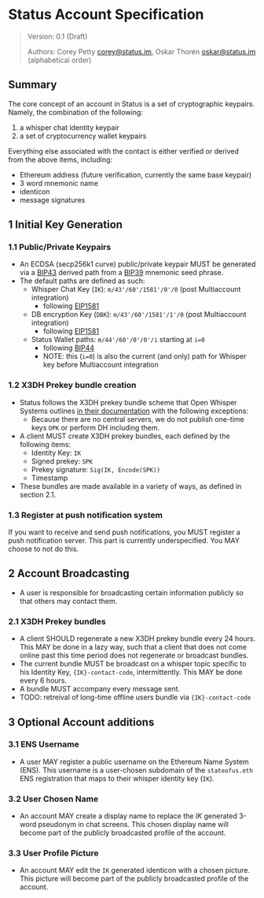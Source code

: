 # Status Account Specification

> Version: 0.1 (Draft)
>
> Authors: Corey Petty <corey@status.im>, Oskar Thorén <oskar@status.im> (alphabetical order)

## Summary

The core concept of an account in Status is a set of cryptographic keypairs. Namely, the combination of the following:
1. a whisper chat identity keypair
1. a set of cryptocurrency wallet keypairs

Everything else associated with the contact is either verified or derived from the above items, including:
- Ethereum address (future verification, currently the same base keypair)
- 3 word mnemonic name
- identicon
- message signatures

## 1 Initial Key Generation
### 1.1 Public/Private Keypairs 
- An ECDSA (secp256k1 curve) public/private keypair MUST be generated via a [BIP43](https://github.com/bitcoin/bips/blob/master/bip-0043.mediawiki) derived path from a [BIP39](https://github.com/bitcoin/bips/blob/master/bip-0039.mediawiki) mnemonic seed phrase.
- The default paths are defined as such:
    - Whisper Chat Key (`IK`): `m/43'/60'/1581'/0'/0`  (post Multiaccount integration)
        - following [EIP1581](https://github.com/ethereum/EIPs/blob/master/EIPS/eip-1581.md)
    - DB encryption Key (`DBK`): `m/43'/60'/1581'/1'/0` (post Multiaccount integration)
        - following [EIP1581](https://github.com/ethereum/EIPs/blob/master/EIPS/eip-1581.md)
    - Status Wallet paths: `m/44'/60'/0'/0'/i` starting at `i=0`
        - following [BIP44](https://github.com/bitcoin/bips/blob/master/bip-0044.mediawiki)
        - NOTE: this (`i=0`) is also the current (and only) path for Whisper key before Multiaccount integration

<!-- TODO: Remove time dependency, only write what is the case now - i.e. remove "post Multiaccount integration" -->

### 1.2 X3DH Prekey bundle creation
- Status follows the X3DH prekey bundle scheme that Open Whisper Systems outlines [in their documentation](https://signal.org/docs/specifications/x3dh/#the-x3dh-protocol) with the following exceptions:
    - Because there are no central servers, we do not publish one-time keys `OPK` or perform DH including them. 
- A client MUST create X3DH prekey bundles, each defined by the following items:
    - Identity Key: `IK`
    - Signed prekey: `SPK`
    - Prekey signature: `Sig(IK, Encode(SPK))`
    - Timestamp
- These bundles are made available in a variety of ways, as defined in section 2.1.

### 1.3 Register at push notification system

If you want to receive and send push notifications, you MUST register a push
notification server. This part is currently underspecified. You MAY choose to
not do this.

<!-- TODO: Add details on this this. -->

## 2 Account Broadcasting
- A user is responsible for broadcasting certain information publicly so that others may contact them.

### 2.1 X3DH Prekey bundles
- A client SHOULD regenerate a new X3DH prekey bundle every 24 hours.  This MAY be done in a lazy way, such that a client that does not come online past this time period does not regenerate or broadcast bundles.
- The current bundle MUST be broadcast on a whisper topic specific to his Identity Key, `{IK}-contact-code`, intermittently.  This MAY be done every 6 hours.
- A bundle MUST accompany every message sent.
- TODO: retreival of long-time offline users bundle via `{IK}-contact-code` 

## 3 Optional Account additions
### 3.1 ENS Username
- A user MAY register a public username on the Ethereum Name System (ENS).  This username is a user-chosen subdomain of the `stateofus.eth` ENS registration that maps to their whisper identity key (`IK`). 

### 3.2 User Chosen Name
- An account MAY create a display name to replace the $IK$ generated 3-word pseudonym in chat screens.  This chosen display name will become part of the publicly broadcasted profile of the account.

### 3.3 User Profile Picture
- An account MAY edit the `IK` generated identicon with a chosen picture.  This picture will become part of the publicly broadcasted profile of the account.

<!-- TODO: Elaborate on wallet account and multiaccount -->
<!-- TODO: Elaborate on security implications -->
